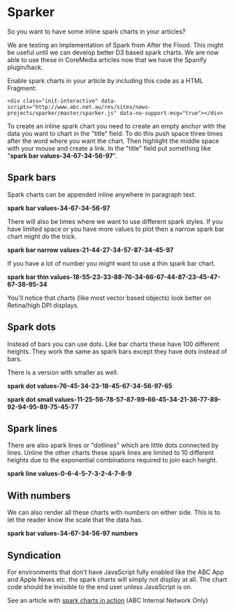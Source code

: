 # Sparker

So you want to have some inline spark charts in your articles?

We are testing an implementation of Spark from After the Flood. This might be useful until we can develop better D3 based spark charts. We are now able to use these in CoreMedia articles now that we have the Spanify plugin/hack.

Enable spark charts in your article by including this code as a HTML Fragment:

`<div class="init-interactive" data-scripts="http://www.abc.net.au/res/sites/news-projects/sparker/master/sparker.js" data-no-support-msg="true"></div>`

To create an inline spark chart you need to create an empty anchor with the data you want to chart in the "title" field. To do this push space three times after the word where you want the chart. Then highlight the middle space with your mouse and create a link. In the "title" field put something like "**spark bar values-34-67-34-56-97**".

## Spark bars

Spark charts can be appended inline anywhere in paragraph text.

**spark bar values-34-67-34-56-97**

There will also be times where we want to use different spark styles. If you have limited space or you have more values to plot then a narrow spark bar chart might do the trick.

**spark bar narrow values-21-44-27-34-57-87-34-45-97**

If you have a lot of number you might want to use a thin spark bar chart.

**spark bar thin values-18-55-23-33-88-76-34-66-67-44-87-23-45-47-67-38-95-34**

You'll notice that charts (like most vector based objects) look better on Retina/high DPI displays.

## Spark dots

Instead of bars you can use dots. Like bar charts these have 100 different heights. They work the same as spark bars except they have dots instead of bars.

There is a version with smaller as well.

**spark dot values-76-45-34-23-18-45-67-34-56-97-65**

**spark dot small values-11-25-56-78-57-87-99-66-45-34-21-36-77-89-92-94-95-89-75-45-77**

## Spark lines

There are also spark lines or "dotlines" which are little dots connected by lines. Unline the other charts these spark lines are limited to 10 different heights due to the exponential combinations required to join each height.

**spark line values-0-6-4-5-7-3-2-4-7-8-9**

## With numbers

We can also render all these charts with numbers on either side. This is to let the reader know the scale that the data has.

**spark bar values-34-67-34-56-97 numbers**

## Syndication

For environments that don't have JavaScript fully enabled like the ABC App and Apple News etc. the spark charts will simply not display at all. The chart code should be invisible to the end user unless JavaScript is on.

See an article with [spark charts in action](http://nucwed.aus.aunty.abc.net.au/news/2018-01-19/how-to-use-inline-spark-charts/9307030#devmode) (ABC Internal Network Only)